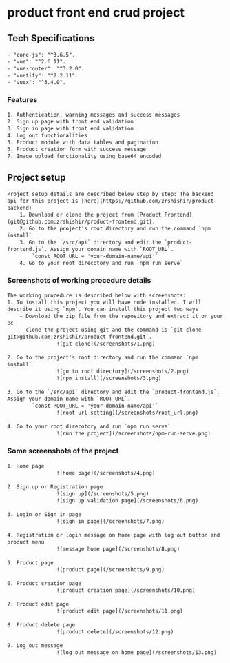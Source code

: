 # product front end crud project

## Tech Specifications
	- "core-js": "^3.6.5".
    - "vue": "^2.6.11".
    - "vue-router": "^3.2.0".
    - "vuetify": "^2.2.11".
    - "vuex": "^3.4.0".


### Features
	1. Authentication, warning messages and success messages
	2. Sign up page with front end validation
	3. Sign in page with front end validation
	4. Log out functionalities
	5. Product module with data tables and pagination
	6. Product creation form with success message
	7. Image upload functionality using base64 encoded

## Project setup
	Project setup details are described below step by step: The backend api for this project is [here](https://github.com/zrshishir/product-backend)
		1. Download or clone the project from [Product Frontend](git@github.com:zrshishir/product-frontend.git). 
		2. Go to the project's root directory and run the command `npm install`
		3. Go to the `/src/api` directory and edit the `product-frontend.js`. Assign your domain name with `ROOT_URL`. 
			`const ROOT_URL = 'your-domain-name/api'`
		4. Go to your root direcotory and run `npm run serve`


### Screenshots of working procedure details
	The working procedure is described below with screenshots:
	1. To install this project you will have node installed. I will describe it using `npm`. You can install this project two ways
		- Download the zip file from the repository and extract it on your pc
		- clone the project using git and the command is `git clone git@github.com:zrshishir/product-frontend.git`. 
					![git clone](/screenshots/1.png)

	2. Go to the project's root directory and run the command `npm install`
					![go to root directory](/screenshots/2.png)
					![npm install](/screenshots/3.png)

	3. Go to the `/src/api` directory and edit the `product-frontend.js`. Assign your domain name with `ROOT_URL`. 
			`const ROOT_URL = 'your-domain-name/api'`
					![root url setting](/screenshots/root_url.png)

	4. Go to your root direcotory and run `npm run serve`
					![run the project](/screenshots/npm-run-serve.png)

### Some screenshots of the project
	1. Home page 
					![home page](/screenshots/4.png)

	2. Sign up or Registration page
					![sign up](/screenshots/5.png)
					![sign up validation page](/screenshots/6.png)

	3. Login or Sign in page
					![sign in page](/screenshots/7.png)

	4. Registration or login message on home page with log out button and product menu
					![message home page](/screenshots/8.png)

	5. Product page
					![product page](/screenshots/9.png)

	6. Product creation page
					![product creation page](/screenshots/10.png)

	7. Product edit page
					![product edit page](/screenshots/11.png)

	8. Product delete page
					![product delete](/screenshots/12.png)

	9. Log out message
					![log out message on home page](/screenshots/13.png)